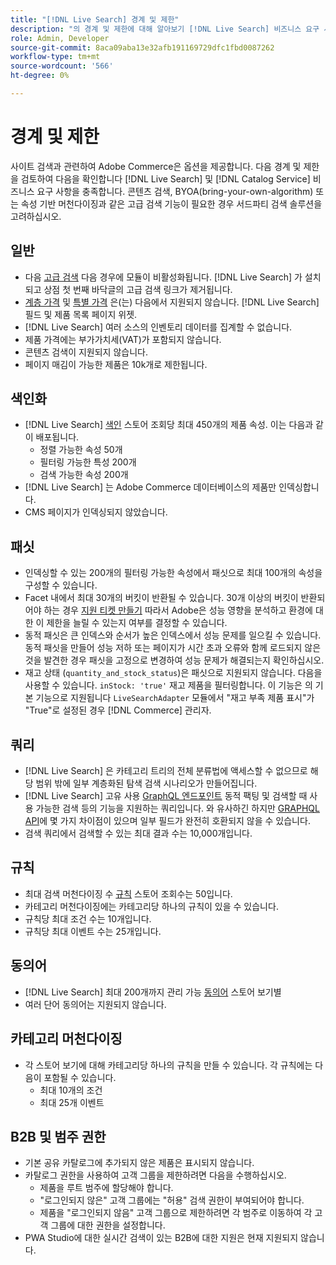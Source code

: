```yaml
---
title: "[!DNL Live Search] 경계 및 제한"
description: "의 경계 및 제한에 대해 알아보기 [!DNL Live Search] 비즈니스 요구 사항을 충족하도록 보장합니다."
role: Admin, Developer
source-git-commit: 8aca09aba13e32afb191169729dfc1fbd0087262
workflow-type: tm+mt
source-wordcount: '566'
ht-degree: 0%

---
```


# 경계 및 제한

사이트 검색과 관련하여 Adobe Commerce은 옵션을 제공합니다. 다음 경계 및 제한을 검토하여 다음을 확인합니다 [!DNL Live Search] 및 [!DNL Catalog Service] 비즈니스 요구 사항을 충족합니다. 콘텐츠 검색, BYOA(bring-your-own-algorithm) 또는 속성 기반 머천다이징과 같은 고급 검색 기능이 필요한 경우 서드파티 검색 솔루션을 고려하십시오.

## 일반

- 다음 [고급 검색](https://experienceleague.adobe.com/en/docs/commerce-admin/catalog/catalog/search/search) 다음 경우에 모듈이 비활성화됩니다. [!DNL Live Search] 가 설치되고 상점 첫 번째 바닥글의 고급 검색 링크가 제거됩니다.
- [계층 가격](https://experienceleague.adobe.com/en/docs/commerce-admin/catalog/products/pricing/product-price-tier) 및 [특별 가격](https://experienceleague.adobe.com/en/docs/commerce-admin/catalog/products/pricing/product-price-special) 은(는) 다음에서 지원되지 않습니다. [!DNL Live Search] 필드 및 제품 목록 페이지 위젯.
- [!DNL Live Search] 여러 소스의 인벤토리 데이터를 집계할 수 없습니다.
- 제품 가격에는 부가가치세(VAT)가 포함되지 않습니다.
- 콘텐츠 검색이 지원되지 않습니다.
- 페이지 매김이 가능한 제품은 10k개로 제한됩니다.

## 색인화

- [!DNL Live Search] [색인](indexing.md) 스토어 조회당 최대 450개의 제품 속성. 이는 다음과 같이 배포됩니다.
   - 정렬 가능한 속성 50개
   - 필터링 가능한 특성 200개
   - 검색 가능한 속성 200개
- [!DNL Live Search] 는 Adobe Commerce 데이터베이스의 제품만 인덱싱합니다.
- CMS 페이지가 인덱싱되지 않았습니다.

## 패싯

- 인덱싱할 수 있는 200개의 필터링 가능한 속성에서 패싯으로 최대 100개의 속성을 구성할 수 있습니다.
- Facet 내에서 최대 30개의 버킷이 반환될 수 있습니다. 30개 이상의 버킷이 반환되어야 하는 경우 [지원 티켓 만들기](https://experienceleague.adobe.com/en/docs/commerce-knowledge-base/kb/help-center-guide/magento-help-center-user-guide) 따라서 Adobe은 성능 영향을 분석하고 환경에 대한 이 제한을 늘릴 수 있는지 여부를 결정할 수 있습니다.
- 동적 패싯은 큰 인덱스와 순서가 높은 인덱스에서 성능 문제를 일으킬 수 있습니다. 동적 패싯을 만들어 성능 저하 또는 페이지가 시간 초과 오류와 함께 로드되지 않은 것을 발견한 경우 패싯을 고정으로 변경하여 성능 문제가 해결되는지 확인하십시오.
- 재고 상태 (`quantity_and_stock_status`)은 패싯으로 지원되지 않습니다. 다음을 사용할 수 있습니다. `inStock: 'true'` 재고 제품을 필터링합니다. 이 기능은 의 기본 기능으로 지원됩니다 `LiveSearchAdapter` 모듈에서 &quot;재고 부족 제품 표시&quot;가 &quot;True&quot;로 설정된 경우 [!DNL Commerce] 관리자.

## 쿼리

- [!DNL Live Search] 은 카테고리 트리의 전체 분류법에 액세스할 수 없으므로 해당 범위 밖에 일부 계층화된 탐색 검색 시나리오가 만들어집니다.
- [!DNL Live Search] 고유 사용 [GraphQL 엔드포인트](https://developer.adobe.com/commerce/services/graphql/live-search/) 동적 팩팅 및 검색할 때 사용 가능한 검색 등의 기능을 지원하는 쿼리입니다. 와 유사하긴 하지만 [GRAPHQL API](https://developer.adobe.com/commerce/webapi/graphql/)에 몇 가지 차이점이 있으며 일부 필드가 완전히 호환되지 않을 수 있습니다.
- 검색 쿼리에서 검색할 수 있는 최대 결과 수는 10,000개입니다.

## 규칙

- 최대 검색 머천다이징 수 [규칙](rules.md) 스토어 조회수는 50입니다.
- 카테고리 머천다이징에는 카테고리당 하나의 규칙이 있을 수 있습니다.
- 규칙당 최대 조건 수는 10개입니다.
- 규칙당 최대 이벤트 수는 25개입니다.

## 동의어

- [!DNL Live Search] 최대 200개까지 관리 가능 [동의어](synonyms.md) 스토어 보기별
- 여러 단어 동의어는 지원되지 않습니다.

## 카테고리 머천다이징

- 각 스토어 보기에 대해 카테고리당 하나의 규칙을 만들 수 있습니다. 각 규칙에는 다음이 포함될 수 있습니다.
   - 최대 10개의 조건
   - 최대 25개 이벤트

## B2B 및 범주 권한

- 기본 공유 카탈로그에 추가되지 않은 제품은 표시되지 않습니다.
- 카탈로그 권한을 사용하여 고객 그룹을 제한하려면 다음을 수행하십시오.
   - 제품을 루트 범주에 할당해야 합니다.
   - &quot;로그인되지 않은&quot; 고객 그룹에는 &quot;허용&quot; 검색 권한이 부여되어야 합니다.
   - 제품을 &quot;로그인되지 않음&quot; 고객 그룹으로 제한하려면 각 범주로 이동하여 각 고객 그룹에 대한 권한을 설정합니다.
- PWA Studio에 대한 실시간 검색이 있는 B2B에 대한 지원은 현재 지원되지 않습니다.
